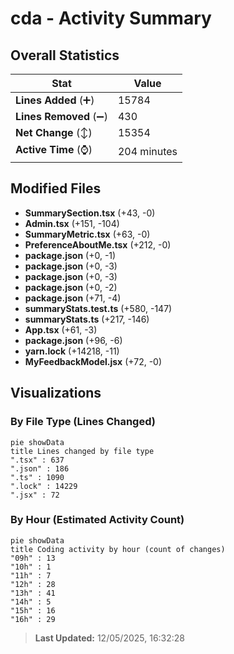 # cda - Activity Summary 

## Overall Statistics

| Stat                   | Value                                                             |
| ---------------------- | ----------------------------------------------------------------- |
| **Lines Added** (➕)   | 15784                                          |
| **Lines Removed** (➖) | 430                                        |
| **Net Change** (↕)    | 15354                |
| **Active Time** (⌚)   | 204 minutes |


## Modified Files
- **SummarySection.tsx** (+43, -0)
- **Admin.tsx** (+151, -104)
- **SummaryMetric.tsx** (+63, -0)
- **PreferenceAboutMe.tsx** (+212, -0)
- **package.json** (+0, -1)
- **package.json** (+0, -3)
- **package.json** (+0, -3)
- **package.json** (+0, -2)
- **package.json** (+71, -4)
- **summaryStats.test.ts** (+580, -147)
- **summaryStats.ts** (+217, -146)
- **App.tsx** (+61, -3)
- **package.json** (+96, -6)
- **yarn.lock** (+14218, -11)
- **MyFeedbackModel.jsx** (+72, -0)

## Visualizations

### By File Type (Lines Changed)

```mermaid
pie showData
title Lines changed by file type
".tsx" : 637
".json" : 186
".ts" : 1090
".lock" : 14229
".jsx" : 72
```

### By Hour (Estimated Activity Count)

```mermaid
pie showData
title Coding activity by hour (count of changes)
"09h" : 13
"10h" : 1
"11h" : 7
"12h" : 28
"13h" : 41
"14h" : 5
"15h" : 16
"16h" : 29
```


> **Last Updated:** 12/05/2025, 16:32:28
